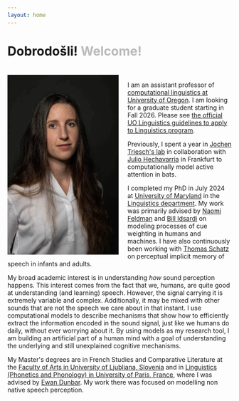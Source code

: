 ```yaml
---
layout: home
---
```



<h1 class="post-title">Dobrodošli! <font color='#bababa'>Welcome!</font>
</h1>
<br>

<img img style="padding: 0px 20px 0px 0px;" align="left" width="250" src="nika.jpg"> 

I am an assistant professor of [computational linguistics at University of Oregon](https://humanities.uoregon.edu/linguistics). I am looking for a graduate student starting in Fall 2026. Please see [the official UO Linguistics guidelines to apply to Linguistics program](https://humanities.uoregon.edu/linguistics/apply/graduate-admissions). 

Previously, I spent a year in [Jochen Triesch's lab](https://www.fias.science/en/life-and-neurosciences/research-groups/jochen-triesch/) in collaboration with [Julio Hechavarria](https://www.julio-hechavarria.com/) in Frankfurt to computationally model active attention in bats.

I completed my PhD in July 2024 at [University of Maryland](https://umd.edu/) in the [Linguistics department](https://ling.umd.edu/). My work was primarily advised by [Naomi Feldman](http://users.umiacs.umd.edu/~nhf/) and [Bill Idsardi](https://idsardi.wordpress.com/) on modeling processes of cue weighting in humans and machines. I have also continuously been working with [Thomas Schatz](https://thomas.schatz.cogserver.net/) on perceptual implicit memory of speech in infants and adults. 
<br>

My broad academic interest is in understanding *how* sound perception happens. This interest comes from the fact that we, humans, are quite good at understanding (and learning) speech. However, the signal carrying it is extremely variable and complex. Additionally, it may be mixed with other sounds that are not the speech we care about in that instant. I use computational models to describe mechanisms that show how to efficiently extract the information encoded in the sound signal, just like we humans do daily, without ever worrying about it. By using models as my research tool, I am building an artificial part of a human mind with a goal of understanding the underlying and still unexplained cognitive mechanisms.
<br>

My Master's degrees are in French Studies and Comparative Literature at the [Faculty of Arts in University of Ljubljana, Slovenia](http://www.linguist.univ-paris-diderot.fr/) and in [Linguistics (Phonetics and Phonology) in University of Paris, France](http://www.linguist.univ-paris-diderot.fr/), where I was advised by [Ewan Dunbar](http://www.linguist.univ-paris-diderot.fr/~edunbar/). My work there was focused on modelling non native speech perception.
<br>

<!-- Outside of research, I enjoy nature, travel, I teach yoga and know way too much about . -->